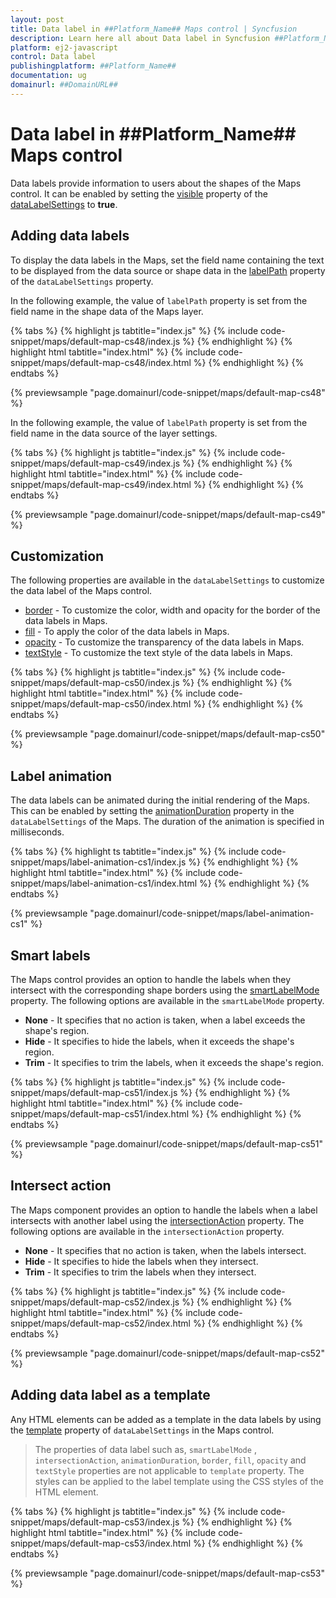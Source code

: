 ```yaml
---
layout: post
title: Data label in ##Platform_Name## Maps control | Syncfusion
description: Learn here all about Data label in Syncfusion ##Platform_Name## Maps control of Syncfusion Essential JS 2 and more.
platform: ej2-javascript
control: Data label 
publishingplatform: ##Platform_Name##
documentation: ug
domainurl: ##DomainURL##
---
```


# Data label in ##Platform_Name## Maps control

Data labels provide information to users about the shapes of the Maps control. It can be enabled by setting the [visible](../api/maps/dataLabelSettingsModel/#visible) property of the [dataLabelSettings](../api/maps/dataLabelSettingsModel/) to **true**.

## Adding data labels

To display the data labels in the Maps, set the field name containing the text to be displayed from the data source or shape data in the [labelPath](../api/maps/dataLabelSettingsModel/#labelpath) property of the `dataLabelSettings` property.

In the following example, the value of `labelPath` property is set from the field name in the shape data of the Maps layer.

{% tabs %}
{% highlight js tabtitle="index.js" %}
{% include code-snippet/maps/default-map-cs48/index.js %}
{% endhighlight %}
{% highlight html tabtitle="index.html" %}
{% include code-snippet/maps/default-map-cs48/index.html %}
{% endhighlight %}
{% endtabs %}
        
{% previewsample "page.domainurl/code-snippet/maps/default-map-cs48" %}

In the following example, the value of `labelPath` property is set from the field name in the data source of the layer settings.

{% tabs %}
{% highlight js tabtitle="index.js" %}
{% include code-snippet/maps/default-map-cs49/index.js %}
{% endhighlight %}
{% highlight html tabtitle="index.html" %}
{% include code-snippet/maps/default-map-cs49/index.html %}
{% endhighlight %}
{% endtabs %}
        
{% previewsample "page.domainurl/code-snippet/maps/default-map-cs49" %}

## Customization

The following properties are available in the `dataLabelSettings` to customize the data label of the Maps control.

* [border](../api/maps/dataLabelSettingsModel/#border) - To customize the color, width and opacity for the border of the data labels in Maps.
* [fill](../api/maps/dataLabelSettingsModel/#fill) - To apply the color of the data labels in Maps.
* [opacity](../api/maps/dataLabelSettingsModel/#opacity) - To customize the transparency of the data labels in Maps.
* [textStyle](../api/maps/dataLabelSettingsModel/#textstyle) - To customize the text style of the data labels in Maps.

{% tabs %}
{% highlight js tabtitle="index.js" %}
{% include code-snippet/maps/default-map-cs50/index.js %}
{% endhighlight %}
{% highlight html tabtitle="index.html" %}
{% include code-snippet/maps/default-map-cs50/index.html %}
{% endhighlight %}
{% endtabs %}
        
{% previewsample "page.domainurl/code-snippet/maps/default-map-cs50" %}

## Label animation

The data labels can be animated during the initial rendering of the Maps. This can be enabled by setting the [animationDuration](../api/maps/dataLabelSettingsModel/#animationduration) property in the `dataLabelSettings` of the Maps. The duration of the animation is specified in milliseconds.

{% tabs %}
{% highlight ts tabtitle="index.js" %}
{% include code-snippet/maps/label-animation-cs1/index.js %}
{% endhighlight %}
{% highlight html tabtitle="index.html" %}
{% include code-snippet/maps/label-animation-cs1/index.html %}
{% endhighlight %}
{% endtabs %}
          
{% previewsample "page.domainurl/code-snippet/maps/label-animation-cs1" %}

## Smart labels

The Maps control provides an option to handle the labels when they intersect with the corresponding shape borders using the [smartLabelMode](../api/maps/dataLabelSettingsModel/#smartlabelmode) property. The following options are available in the `smartLabelMode` property.

* **None** -  It specifies that no action is taken, when a label exceeds the shape's region.
* **Hide** -  It specifies to hide the labels, when it exceeds the shape's region.
* **Trim** -  It specifies to trim the labels, when it exceeds the shape's region.

{% tabs %}
{% highlight js tabtitle="index.js" %}
{% include code-snippet/maps/default-map-cs51/index.js %}
{% endhighlight %}
{% highlight html tabtitle="index.html" %}
{% include code-snippet/maps/default-map-cs51/index.html %}
{% endhighlight %}
{% endtabs %}
        
{% previewsample "page.domainurl/code-snippet/maps/default-map-cs51" %}

## Intersect action

The Maps component provides an option to handle the labels when a label intersects with another label using the [intersectionAction](../api/maps/dataLabelSettingsModel/#intersectionaction) property. The following options are available in the `intersectionAction` property.

* **None** -  It specifies that no action is taken, when the labels intersect.
* **Hide** -  It specifies to hide the labels when they intersect.
* **Trim** -  It specifies to trim the labels when they intersect.

{% tabs %}
{% highlight js tabtitle="index.js" %}
{% include code-snippet/maps/default-map-cs52/index.js %}
{% endhighlight %}
{% highlight html tabtitle="index.html" %}
{% include code-snippet/maps/default-map-cs52/index.html %}
{% endhighlight %}
{% endtabs %}
        
{% previewsample "page.domainurl/code-snippet/maps/default-map-cs52" %}

## Adding data label as a template

Any HTML elements can be added as a template in the data labels by using the [template](../api/maps/dataLabelSettingsModel/#template) property of `dataLabelSettings` in the Maps control.

>The properties of data label such as, `smartLabelMode` , `intersectionAction`, `animationDuration`, `border`, `fill`, `opacity` and `textStyle` properties are not applicable to `template` property. The styles can be applied to the label template using the CSS styles of the HTML element.

{% tabs %}
{% highlight js tabtitle="index.js" %}
{% include code-snippet/maps/default-map-cs53/index.js %}
{% endhighlight %}
{% highlight html tabtitle="index.html" %}
{% include code-snippet/maps/default-map-cs53/index.html %}
{% endhighlight %}
{% endtabs %}
        
{% previewsample "page.domainurl/code-snippet/maps/default-map-cs53" %}

